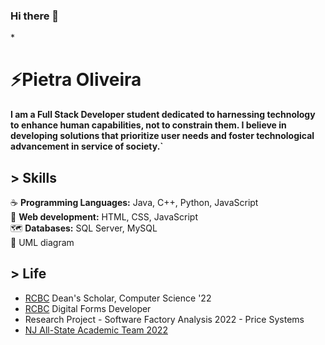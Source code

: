 ### Hi there 👋

<!--
**pietradev/pietradev** is a ✨ _special_ ✨ repository because its `README.md` (this file) appears on your GitHub profile.

Here are some ideas to get you started:

- 🔭 I’m currently working on ...
- 🌱 I’m currently learning ...
- 👯 I’m looking to collaborate on ...
- 🤔 I’m looking for help with ...
- 💬 Ask me about ...
- 📫 How to reach me: ...
- 😄 Pronouns: ...
- ⚡ Fun fact: ...
-->

*<h1>⚡Pietra Oliveira</h1>
**I am a Full Stack Developer student dedicated to harnessing technology to enhance human capabilities, not to constrain them. I believe in developing solutions that prioritize user needs and foster technological advancement in service of society.`**

**<h2>> Skills</h2>**
:coffee: **Programming Languages:** Java, C++, Python, JavaScript <br>
:hammer: **Web development:** HTML, CSS, JavaScript <br>
:world_map: **Databases:** SQL Server, MySQL<br>
:page_with_curl: UML diagram


**<h2>> Life</h2>**
- [RCBC](https://www.rcbc.edu/) Dean's Scholar, Computer Science '22
- [RCBC](https://www.rcbc.edu/) Digital Forms Developer 
- Research Project - Software Factory Analysis 2022 - Price Systems
- [NJ All-State Academic Team 2022](https://www.njccc.org/)



